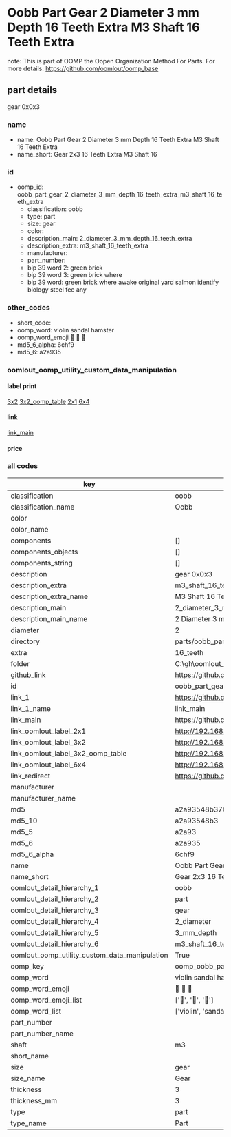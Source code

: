 # Oobb Part Gear 2 Diameter 3 mm Depth 16 Teeth Extra M3 Shaft 16 Teeth Extra  

note: This is part of OOMP the Oopen Organization Method For Parts. For more details: https://github.com/oomlout/oomp_base

##  part details
  



gear 0x0x3



### name
* name: Oobb Part Gear 2 Diameter 3 mm Depth 16 Teeth Extra M3 Shaft 16 Teeth Extra
* name_short: Gear 2x3 16 Teeth Extra M3 Shaft 16
### id
* oomp_id: oobb_part_gear_2_diameter_3_mm_depth_16_teeth_extra_m3_shaft_16_teeth_extra
  * classification: oobb
  * type: part
  * size: gear
  * color: 
  * description_main: 2_diameter_3_mm_depth_16_teeth_extra
  * description_extra: m3_shaft_16_teeth_extra
  * manufacturer: 
  * part_number: 
  * bip 39 word 2: green brick
  * bip 39 word 3: green brick where
  * bip 39 word: green brick where awake original yard salmon identify biology steel fee any

### other_codes
* short_code: 
* oomp_word: violin sandal hamster
* oomp_word_emoji :violin: :sandal: :hamster:
* md5_6_alpha: 6chf9
* md5_6: a2a935






### oomlout_oomp_utility_custom_data_manipulation
#### label print
[3x2](http://192.168.1.245:1112/?label=oomp%206chf9)
[3x2_oomp_table](http://192.168.1.108:1112/?label=oomp%206chf9)
[2x1](http://192.168.1.242:1112/?label=oomp%206chf9)
[6x4](http://192.168.1.55:1112/?label=oomp%206chf9)    

#### link

[link_main](https://github.com/oomlout/oomlout_oobb_version_4_generated_parts/tree/main/navigation_oomp/oobb/part/gear/2_diameter_3_mm_depth_16_teeth_extra/m3_shaft_16_teeth_extra/part)                              

#### price







### all codes 
| key | value |  
| --- | --- |  
| classification | oobb |  
| classification_name | Oobb |  
| color |  |  
| color_name |  |  
| components | [] |  
| components_objects | [] |  
| components_string | [] |  
| description | gear 0x0x3 |  
| description_extra | m3_shaft_16_teeth_extra |  
| description_extra_name | M3 Shaft 16 Teeth Extra |  
| description_main | 2_diameter_3_mm_depth_16_teeth_extra |  
| description_main_name | 2 Diameter 3 mm Depth 16 Teeth Extra |  
| diameter | 2 |  
| directory | parts/oobb_part_gear_2_diameter_3_mm_depth_16_teeth_extra_m3_shaft_16_teeth_extra |  
| extra | 16_teeth |  
| folder | C:\gh\oomlout_oobb_version_4_generated_parts\parts\oobb_part_gear_2_diameter_3_mm_depth_16_teeth_extra_m3_shaft_16_teeth_extra |  
| github_link | https://github.com/oomlout/oomlout_oomp_part_src/tree/main/parts/oobb_part_gear_2_diameter_3_mm_depth_16_teeth_extra_m3_shaft_16_teeth_extra |  
| id | oobb_part_gear_2_diameter_3_mm_depth_16_teeth_extra_m3_shaft_16_teeth_extra |  
| link_1 | https://github.com/oomlout/oomlout_oobb_version_4_generated_parts/tree/main/navigation_oomp/oobb/part/gear/2_diameter_3_mm_depth_16_teeth_extra/m3_shaft_16_teeth_extra/part |  
| link_1_name | link_main |  
| link_main | https://github.com/oomlout/oomlout_oobb_version_4_generated_parts/tree/main/navigation_oomp/oobb/part/gear/2_diameter_3_mm_depth_16_teeth_extra/m3_shaft_16_teeth_extra/part |  
| link_oomlout_label_2x1 | http://192.168.1.242:1112/?label=oomp%206chf9 |  
| link_oomlout_label_3x2 | http://192.168.1.245:1112/?label=oomp%206chf9 |  
| link_oomlout_label_3x2_oomp_table | http://192.168.1.108:1112/?label=oomp%206chf9 |  
| link_oomlout_label_6x4 | http://192.168.1.55:1112/?label=oomp%206chf9 |  
| link_redirect | https://github.com/oomlout/oomlout_oobb_version_4_generated_parts/tree/main/parts/oobb_gear_02_03_ex_16_teeth_sh_m3 |  
| manufacturer |  |  
| manufacturer_name |  |  
| md5 | a2a93548b37097cffb4e5103f486eb32 |  
| md5_10 | a2a93548b3 |  
| md5_5 | a2a93 |  
| md5_6 | a2a935 |  
| md5_6_alpha | 6chf9 |  
| name | Oobb Part Gear 2 Diameter 3 mm Depth 16 Teeth Extra M3 Shaft 16 Teeth Extra |  
| name_short | Gear 2x3 16 Teeth Extra M3 Shaft 16 |  
| oomlout_detail_hierarchy_1 | oobb |  
| oomlout_detail_hierarchy_2 | part |  
| oomlout_detail_hierarchy_3 | gear |  
| oomlout_detail_hierarchy_4 | 2_diameter |  
| oomlout_detail_hierarchy_5 | 3_mm_depth |  
| oomlout_detail_hierarchy_6 | m3_shaft_16_teeth_extra |  
| oomlout_oomp_utility_custom_data_manipulation | True |  
| oomp_key | oomp_oobb_part_gear_2_diameter_3_mm_depth_16_teeth_extra_m3_shaft_16_teeth_extra |  
| oomp_word | violin sandal hamster |  
| oomp_word_emoji | :violin: :sandal: :hamster: |  
| oomp_word_emoji_list | [':violin:', ':sandal:', ':hamster:'] |  
| oomp_word_list | ['violin', 'sandal', 'hamster'] |  
| part_number |  |  
| part_number_name |  |  
| shaft | m3 |  
| short_name |  |  
| size | gear |  
| size_name | Gear |  
| thickness | 3 |  
| thickness_mm | 3 |  
| type | part |  
| type_name | Part |  
